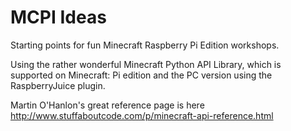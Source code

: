 # MCPI Ideas

Starting points for fun Minecraft Raspberry Pi Edition workshops.

Using the rather wonderful Minecraft Python API Library, which is supported on Minecraft: Pi edition and the PC version using the RaspberryJuice plugin.

Martin O'Hanlon's great reference page is here http://www.stuffaboutcode.com/p/minecraft-api-reference.html
